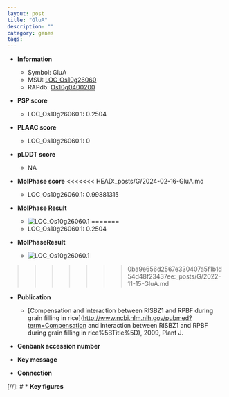 ```yaml
---
layout: post
title: "GluA"
description: ""
category: genes
tags: 
---
```


* **Information**  
    + Symbol: GluA  
    + MSU: [LOC_Os10g26060](http://rice.plantbiology.msu.edu/cgi-bin/ORF_infopage.cgi?orf=LOC_Os10g26060)  
    + RAPdb: [Os10g0400200](http://rapdb.dna.affrc.go.jp/viewer/gbrowse_details/irgsp1?name=Os10g0400200)  

* **PSP score**  
    + LOC_Os10g26060.1: 0.2504 

* **PLAAC score**  
    + LOC_Os10g26060.1: 0 

* **pLDDT score**
    + NA


* **MolPhase score**
<<<<<<< HEAD:_posts/G/2024-02-16-GluA.md
    + LOC_Os10g26060.1: 0.99881315

* **MolPhase Result**
    + ![LOC_Os10g26060.1](https://304243504.github.io/Pictures/LOC_Os10g/LOC_Os10g26060.1.png)
=======
    + LOC_Os10g26060.1: 0.2504

* **MolPhaseResult**
    + ![LOC_Os10g26060.1](https://ricepsp.github.io/pictures/LOC_Os10g/LOC_Os10g26060.1.png)
>>>>>>> 0ba9e656d2567e330407a5f1b1d54d48f23437ee:_posts/G/2022-11-15-GluA.md

* **Publication**  
    + [Compensation and interaction between RISBZ1 and RPBF during grain filling in rice](http://www.ncbi.nlm.nih.gov/pubmed?term=Compensation and interaction between RISBZ1 and RPBF during grain filling in rice%5BTitle%5D), 2009, Plant J.

* **Genbank accession number**  

* **Key message**  

* **Connection**  

[//]: # * **Key figures**  


